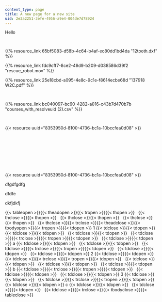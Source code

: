 ```yaml
---
content_type: page
title: A new page for a new site
uid: 2e2a2251-3efe-4956-a9e4-004de7d78924
---
```

Hello

 

{{% resource_link 65bf5083-d58b-4c64-b4af-ec80dd1bd4da "12tooth.dxf" %}}

{{% resource_link fdc9cff7-8ce2-49d9-b209-d038586d39f2 "rescue_robot.mov" %}}

{{% resource_link 25e18cbd-a095-4e8c-9c1e-f8614ecbe68d "137918 W2C.pdf" %}}

 

{{% resource_link bc040097-bc60-4282-a016-c43b7d470b7b "courses_with_resolveuid (2).csv" %}}

 

{{< resource uuid="8353950d-8100-4736-bc1a-10bccfea0d08" >}}

 

 

 

 

{{< resource uuid="8353950d-8100-4736-bc1a-10bccfea0d08" >}}

dfgdfgdfg

dfdfe

dkfjdkfj

{{< tableopen >}}{{< theadopen >}}{{< tropen >}}{{< thopen >}}
 
{{< thclose >}}{{< thopen >}}
 
{{< thclose >}}{{< thopen >}}
 
{{< thclose >}}{{< thopen >}}
 
{{< thclose >}}{{< trclose >}}{{< theadclose >}}{{< tbodyopen >}}{{< tropen >}}{{< tdopen >}}
1
{{< tdclose >}}{{< tdopen >}}
 
{{< tdclose >}}{{< tdopen >}}
 
{{< tdclose >}}{{< tdopen >}}
 
{{< tdclose >}}{{< trclose >}}{{< tropen >}}{{< tdopen >}}
 
{{< tdclose >}}{{< tdopen >}}
a
{{< tdclose >}}{{< tdopen >}}
 
{{< tdclose >}}{{< tdopen >}}
 
{{< tdclose >}}{{< trclose >}}{{< tropen >}}{{< tdopen >}}
 
{{< tdclose >}}{{< tdopen >}}
 
{{< tdclose >}}{{< tdopen >}}
2
{{< tdclose >}}{{< tdopen >}}
 
{{< tdclose >}}{{< trclose >}}{{< tropen >}}{{< tdopen >}}
 
{{< tdclose >}}{{< tdopen >}}
 
{{< tdclose >}}{{< tdopen >}}
 
{{< tdclose >}}{{< tdopen >}}
b
{{< tdclose >}}{{< trclose >}}{{< tropen >}}{{< tdopen >}}
 
{{< tdclose >}}{{< tdopen >}}
 
{{< tdclose >}}{{< tdopen >}}
3
{{< tdclose >}}{{< tdopen >}}
 
{{< tdclose >}}{{< trclose >}}{{< tropen >}}{{< tdopen >}}
 
{{< tdclose >}}{{< tdopen >}}
c
{{< tdclose >}}{{< tdopen >}}
 
{{< tdclose >}}{{< tdopen >}}
 
{{< tdclose >}}{{< trclose >}}{{< tbodyclose >}}{{< tableclose >}}